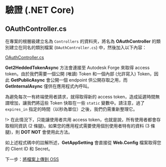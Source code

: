 # 驗證 (.NET Core)

## OAuthController.cs

在專案的根層級建立名為 `Controllers` 的資料夾，將名為 **OAuthController** 的類別建立在同名的類別檔案 (`OAuthController.cs`) 中，然後加入以下內容：

[OAuthController.cs](_snippets/viewmodels/netcore/OAuthController.cs ':include :type=code csharp')

**Get2HeddedTokenAsync** 方法會連接至 Autodesk Forge 來取得 access token。由於我們需要一個公開 (唯讀) Token 和一個內部 (允許寫入) Token，因此 **GetPublicAsync** 會公開一個 endpoint 供公開存取之用，而 **GetInternalAsync** 僅供在應用程式內呼叫。

為避免每次一有終端使用者請求，就得取得新的 access token，造成延遲時間無謂增加，讓我們將這些 Token 快取在一些 `static` 變數中。請注意，過了 `expires_in` 指定的時間（以秒為單位）之後，我們仍需重新整理它。

!> 在此情況下，只能讓使用者共用 access token，也就是說，所有使用者都會存取相同資訊 (2 條腿)。如果您的應用程式需要使用個別使用者特有的資料 (3 條腿)，則 **DOT NOT** 會使用此方法。

如上述程式碼中的註解所述，**GetAppSetting** 會直接從 **Web.Config** 檔案取得您的 Client ID 和 Secret。

下一步：[將檔案上傳到 OSS](/zh-TW/datamanagement/oss/)
